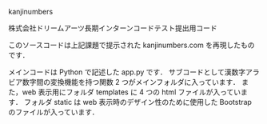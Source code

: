kanjinumbers

株式会社ドリームアーツ長期インターンコードテスト提出用コード

このソースコードは上記課題で提示された kanjinumbers.com を再現したものです．

メインコードは Python で記述した app.py です．
サブコードとして漢数字アラビア数字間の変換機能を持つ関数 2 つがメインフォルダに入っています．
また，web  表示用にフォルダ templates に 4 つの html ファイルが入っています．
フォルダ static は web 表示時のデザイン性のために使用した Bootstrap のファイルが入っています．

